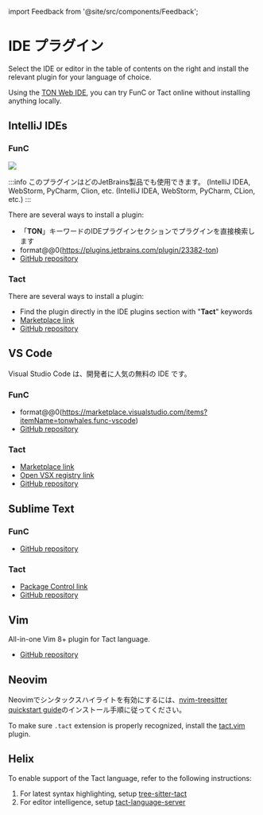 import Feedback from '@site/src/components/Feedback';

# IDE プラグイン

Select the IDE or editor in the table of contents on the right and install the relevant plugin for your language of choice.

Using the [TON Web IDE](https://ide.ton.org/), you can try FunC or Tact online without installing anything locally.

## IntelliJ IDEs

### FunC

![](/img/docs/ton-jetbrains-plugin.png)

:::info
このプラグインはどのJetBrains製品でも使用できます。
(IntelliJ IDEA, WebStorm, PyCharm, Clion, etc.
(IntelliJ IDEA, WebStorm, PyCharm, CLion, etc.)
:::

There are several ways to install a plugin:

- 「**TON**」キーワードのIDEプラグインセクションでプラグインを直接検索します
- format@@0(https://plugins.jetbrains.com/plugin/23382-ton)
- [GitHub repository](https://github.com/ton-blockchain/intellij-ton)

### Tact

There are several ways to install a plugin:

- Find the plugin directly in the IDE plugins section with "**Tact**" keywords
- [Marketplace link](https://plugins.jetbrains.com/plugin/27290-tact)
- [GitHub repository](https://github.com/tact-lang/intelli-tact)

## VS Code

Visual Studio Code は、開発者に人気の無料の IDE です。

### FunC

- format@@0(https://marketplace.visualstudio.com/items?itemName=tonwhales.func-vscode)
- [GitHub repository](https://github.com/ton-foundation/vscode-func)

### Tact

- [Marketplace link](https://marketplace.visualstudio.com/items?itemName=tonstudio.vscode-tact)
- [Open VSX registry link](https://open-vsx.org/extension/tonstudio/vscode-tact)
- [GitHub repository](https://github.com/tact-lang/tact-language-server)

## Sublime Text

### FunC

- [GitHub repository](https://github.com/savva425/func_plugin_sublimetext3)

### Tact

- [Package Control link](https://packagecontrol.io/packages/Tact)
- [GitHub repository](https://github.com/tact-lang/tact-sublime)

## Vim

All-in-one Vim 8+ plugin for Tact language.

- [GitHub repository](https://github.com/tact-lang/tact.vim)

## Neovim

Neovimでシンタックスハイライトを有効にするには、[nvim-treesitter quickstart guide](https://github.com/nvim-treesitter/nvim-treesitter#quickstart)のインストール手順に従ってください。

To make sure `.tact` extension is properly recognized, install the [tact.vim](https://github.com/tact-lang/tact.vim) plugin.

## Helix

To enable support of the Tact language, refer to the following instructions:

1. For latest syntax highlighting, setup [tree-sitter-tact](https://github.com/tact-lang/tree-sitter-tact#helix)
2. For editor intelligence, setup [tact-language-server](https://github.com/tact-lang/tact-language-server#other-editors)

<Feedback />

